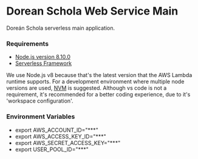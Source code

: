 # Dorean Schola Web Service Main

Doreán Schola serverless main application.

### Requirements
- [Node.js version 8.10.0](https://nodejs.org/download/release/v8.10.0/)
- [Serverless Framework](https://serverless.com/)

We use Node.js v8 because that's the latest version that the AWS Lambda runtime supports. For a development environment where multiple node versions are used, [NVM](https://github.com/creationix/nvm) is suggested.
Although vs code is not a requirement, it's recommended for a better coding experience, due to it's 'workspace configuration'.

### Environment Variables
- export AWS\_ACCOUNT_ID="***"
- export AWS\_ACCESS\_KEY_ID="***"
- export AWS\_SECRET\_ACCESS_KEY="***"
- export USER\_POOL_ID="***"
